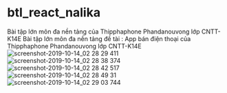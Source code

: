 # btl_react_nalika
Bài tập lớn môn đa nền tảng của Thipphaphone Phandanouvong lớp CNTT-K14E
 Bài tập lớn môn đa nền tảng đề tài : App bán điện thoại của Thipphaphone Phandanouvong lớp CNTT-K14E
![screenshot-2019-10-14_02 28 29 411](https://user-images.githubusercontent.com/49583228/66742012-960dc500-ee2b-11e9-996e-48cdc4a84f8a.png)
![screenshot-2019-10-14_02 28 38 374](https://user-images.githubusercontent.com/49583228/66742014-96a65b80-ee2b-11e9-9e52-e1010b79ea19.png)
![screenshot-2019-10-14_02 28 42 517](https://user-images.githubusercontent.com/49583228/66742017-96a65b80-ee2b-11e9-9025-0cfab693d97c.png)
![screenshot-2019-10-14_02 28 49 31](https://user-images.githubusercontent.com/49583228/66742018-96a65b80-ee2b-11e9-8119-40ee785913df.png)
![screenshot-2019-10-14_02 29 03 744](https://user-images.githubusercontent.com/49583228/66742019-973ef200-ee2b-11e9-8498-542029200440.png)

